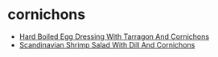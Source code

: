 # cornichons

 * [Hard Boiled Egg Dressing With Tarragon And Cornichons](../../index/h/hard-boiled-egg-dressing-with-tarragon-and-cornichons-11507.json)
 * [Scandinavian Shrimp Salad With Dill And Cornichons](../../index/s/scandinavian-shrimp-salad-with-dill-and-cornichons-235336.json)

